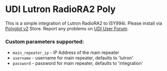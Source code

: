 # UDI Lutron RadioRA2 Poly
This is a simple integration of Lutron RadioRA2 to ISY994i. 
Please install via [Polyglot v2](https://github.com/UniversalDevicesInc/polyglot-v2) 
Store. Report any problems on [UDI User Forum](https://forum.universal-devices.com/).

### Custom parameters supported:
  - `main_repeater_ip` - IP Address of the main repeater 
  - `username` - username for main repeater, defaults to 'lutron'
  - `password` - password for main repeater, defaults to 'integration'
